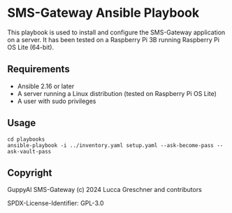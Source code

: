 # SMS-Gateway Ansible Playbook

This playbook is used to install and configure the SMS-Gateway application on a server.
It has been tested on a Raspberry Pi 3B running Raspberry Pi OS Lite (64-bit).

## Requirements

- Ansible 2.16 or later
- A server running a Linux distribution (tested on Raspberry Pi OS Lite)
- A user with sudo privileges

## Usage

```shell
cd playbooks
ansible-playbook -i ../inventory.yaml setup.yaml --ask-become-pass --ask-vault-pass
```

## Copyright

GuppyAI SMS-Gateway (c) 2024 Lucca Greschner and contributors

SPDX-License-Identifier: GPL-3.0